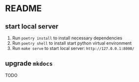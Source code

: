 # README

## start local server

1. Run `poetry install` to install necessary dependencies
2. Run `poetry shell` to install start python virtual environment
3. Run `make serve` to start local server: `http://127.0.0.1:8000/` 

## upgrade `mkdocs`

TODO

